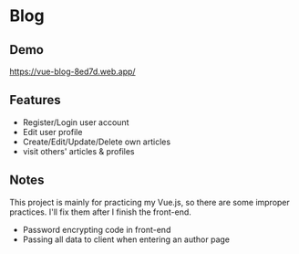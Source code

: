 # Blog

## Demo

  https://vue-blog-8ed7d.web.app/

## Features

  -  Register/Login user account
  -  Edit user profile
  -  Create/Edit/Update/Delete own articles
  -  visit others' articles & profiles

## Notes
  This project is mainly for practicing my Vue.js, so there are some improper practices.
  I'll fix them after I finish the front-end.

  - Password encrypting code in front-end
  - Passing all data to client when entering an author page
